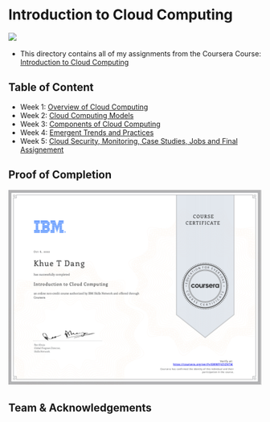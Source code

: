 # Introduction to Cloud Computing

<img src="../IBM-Logo-Blk---Square.png" width=150>

- This directory contains all of my assignments from the Coursera Course: [Introduction to Cloud Computing](https://www.coursera.org/learn/introduction-to-cloud)

## Table of Content

- Week 1: [Overview of Cloud Computing](https://github.com/ginny100/IBM-DevOps-and-Software-Engineering/tree/master/Course%202%20-%20Introduction%20to%20Cloud%20Computing/Week%201%20-%20Overview%20of%20Cloud%20Computing)
- Week 2: [Cloud Computing Models]()
- Week 3: [Components of Cloud Computing]()
- Week 4: [Emergent Trends and Practices]()
- Week 5: [Cloud Security, Monitoring, Case Studies, Jobs and Final Assignement]()

## Proof of Completion

<img src="certificate.png" width=800>

## Team & Acknowledgements